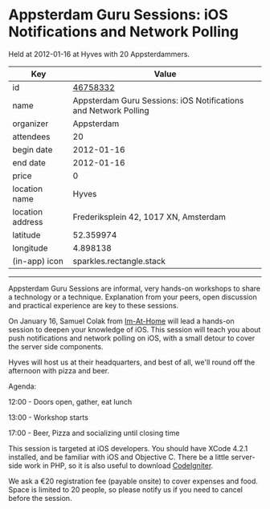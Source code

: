 # Appsterdam Guru Sessions: iOS Notifications and Network Polling
Held at 2012-01-16 at Hyves with 20 Appsterdammers.
        
|Key|Value
|---|---|
|id|[46758332](https://www.meetup.com/appsterdam/events/46758332/)|
|name|Appsterdam Guru Sessions: iOS Notifications and Network Polling|
|organizer|Appsterdam|
|attendees|20|
|begin date|2012-01-16|
|end date|2012-01-16|
|price|0|
|location name|Hyves|
|location address|Frederiksplein 42, 1017 XN, Amsterdam|
|latitude|52.359974|
|longitude|4.898138|
|(in-app) icon|sparkles.rectangle.stack|

---

Appsterdam Guru Sessions are informal, very hands-on workshops to share a technology or a technique. Explanation from your peers, open discussion and practical experience are key to these sessions.

On January 16, Samuel Colak from [Im-At-Home](http://www.im-at-home.com/) will lead a hands-on session to deepen your knowledge of iOS. This session will teach you about push notifications and network polling on iOS, with a small detour to cover the server side components.

Hyves will host us at their headquarters, and best of all, we'll round off the afternoon with pizza and beer.

Agenda:

12:00 - Doors open, gather, eat lunch

13:00 - Workshop starts

17:00 - Beer, Pizza and socializing until closing time

This session is targeted at iOS developers. You should have XCode 4.2.1 installed, and be familiar with iOS and Objective C. There be a little server-side work in PHP, so it is also useful to download [CodeIgniter](http://codeigniter.com/).

We ask a €20 registration fee (payable onsite) to cover expenses and food. Space is limited to 20 people, so please notify us if you need to cancel before the session.


